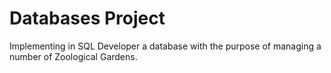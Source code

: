 # Databases Project

Implementing in SQL Developer a database with the purpose of managing a number of Zoological Gardens.
